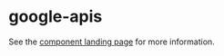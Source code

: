 google-apis
===========

See the [component landing page](http://polymerlabs.github.io/google-apis) for more information.